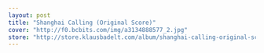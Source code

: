 ```yaml
---
layout: post
title: "Shanghai Calling (Original Score)"
cover: "http://f0.bcbits.com/img/a3134888577_2.jpg"
store: "http://store.klausbadelt.com/album/shanghai-calling-original-score?pk=170"
---
```

